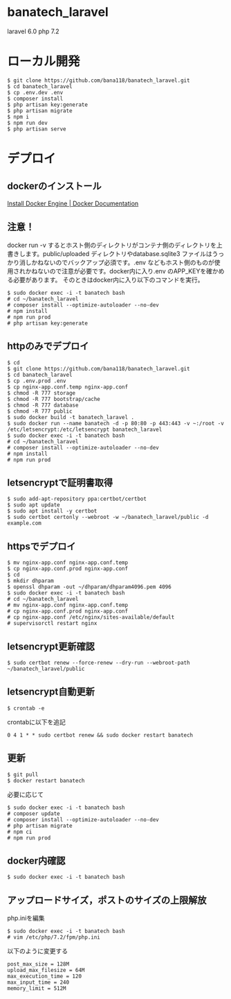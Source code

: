 # banatech_laravel
laravel 6.0
php 7.2

# ローカル開発

```
$ git clone https://github.com/bana118/banatech_laravel.git
$ cd banatech_laravel
$ cp .env.dev .env
$ composer install
$ php artisan key:generate
$ php artisan migrate
$ npm i
$ npm run dev
$ php artisan serve
```

# デプロイ

## dockerのインストール
[Install Docker Engine \| Docker Documentation](https://docs.docker.com/engine/install/)

## 注意！

docker run -v するとホスト側のディレクトリがコンテナ側のディレクトリを上書きします。public/uploaded ディレクトリやdatabase.sqlite3 ファイルはうっかり消しかねないのでバックアップ必須です。.env などもホスト側のものが使用されかねないので注意が必要です。docker内に入り.env のAPP_KEYを確かめる必要があります。
そのときはdocker内に入り以下のコマンドを実行。

```
$ sudo docker exec -i -t banatech bash
# cd ~/banatech_laravel
# composer install --optimize-autoloader --no-dev
# npm install
# npm run prod
# php artisan key:generate
```

## httpのみでデプロイ

```
$ cd
$ git clone https://github.com/bana118/banatech_laravel.git
$ cd banatech_laravel
$ cp .env.prod .env
$ cp nginx-app.conf.temp nginx-app.conf
$ chmod -R 777 storage
$ chmod -R 777 bootstrap/cache
$ chmod -R 777 database
$ chmod -R 777 public
$ sudo docker build -t banatech_laravel .
$ sudo docker run --name banatech -d -p 80:80 -p 443:443 -v ~:/root -v /etc/letsencrypt:/etc/letsencrypt banatech_laravel
$ sudo docker exec -i -t banatech bash
# cd ~/banatech_laravel
# composer install --optimize-autoloader --no-dev
# npm install
# npm run prod
```

## letsencryptで証明書取得

```
$ sudo add-apt-repository ppa:certbot/certbot
$ sudo apt update
$ sudo apt install -y certbot
$ sudo certbot certonly --webroot -w ~/banatech_laravel/public -d example.com
```

## httpsでデプロイ

```
$ mv nginx-app.conf nginx-app.conf.temp
$ cp nginx-app.conf.prod nginx-app.conf
$ cd
$ mkdir dhparam
$ openssl dhparam -out ~/dhparam/dhparam4096.pem 4096
$ sudo docker exec -i -t banatech bash
# cd ~/banatech_laravel
# mv nginx-app.conf nginx-app.conf.temp
# cp nginx-app.conf.prod nginx-app.conf
# cp nginx-app.conf /etc/nginx/sites-available/default
# supervisorctl restart nginx
```

## letsencrypt更新確認

```
$ sudo certbot renew --force-renew --dry-run --webroot-path ~/banatech_laravel/public
```

## letsencrypt自動更新

```
$ crontab -e
```

crontabに以下を追記

```
0 4 1 * * sudo certbot renew && sudo docker restart banatech
```

## 更新

```
$ git pull
$ docker restart banatech
```

必要に応じて

```
$ sudo docker exec -i -t banatech bash
# composer update
# composer install --optimize-autoloader --no-dev
# php artisan migrate
# npm ci
# npm run prod
```

## docker内確認

```
$ sudo docker exec -i -t banatech bash
```

## アップロードサイズ，ポストのサイズの上限解放
php.iniを編集
```
$ sudo docker exec -i -t banatech bash
# vim /etc/php/7.2/fpm/php.ini
```

以下のように変更する
```
post_max_size = 128M
upload_max_filesize = 64M
max_execution_time = 120
max_input_time = 240
memory_limit = 512M
```
